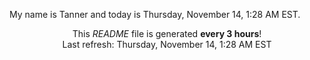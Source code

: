 My name is Tanner and today is Thursday, November 14, 1:28 AM EST.

<p align="center">This <i>README</i> file is generated <b>every 3 hours</b>!</br>Last refresh: Thursday, November 14, 1:28 AM EST<br /></p>
